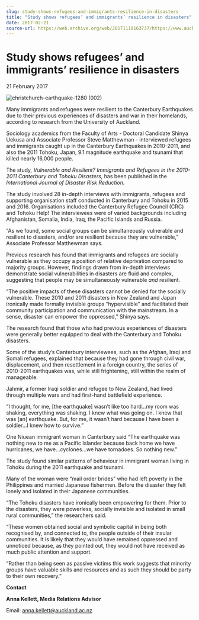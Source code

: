 ```yaml
---
slug: study-shows-refugees-and-immigrants-resilience-in-disasters
title: "Study shows refugees’ and immigrants’ resilience in disasters"
date: 2017-02-21
source-url: https://web.archive.org/web/20171119163737/https://www.auckland.ac.nz/en/about/news-events-and-notices/news/news-2017/02/study-shows-refugees-and-immigrants-resilience-in-disasters.html
---
```

Study shows refugees’ and immigrants’ resilience in disasters
=============================================================

21 February 2017

![christchurch-earthquake-1280 (002)](https://www.auckland.ac.nz/en/about/news-events-and-notices/news/news-2017/02/study-shows-refugees-and-immigrants-resilience-in-disasters/_jcr_content/par/textimage/image.img.jpg/1487621506843.jpg "christchurch-earthquake-1280 (002)")

Many immigrants and refugees were resilient to the Canterbury Earthquakes due to their previous experiences of disasters and war in their homelands, according to research from the University of Auckland.

Sociology academics from the Faculty of Arts - Doctoral Candidate Shinya Uekusa and Associate Professor Steve Matthewman - interviewed refugees and immigrants caught up in the Canterbury Earthquakes in 2010-2011, and also the 2011 Tohoku, Japan, 9.1 magnitude earthquake and tsunami that killed nearly 16,000 people.

The study, _Vulnerable and Resilient? Immigrants and Refugees in the 2010-2011 Canterbury and Tohoku Disasters_, has been published in the _International Journal of Disaster Risk Reduction._

The study involved 28 in-depth interviews with immigrants, refugees and supporting organisation staff conducted in Canterbury and Tohoku in 2015 and 2016. Organisations included the Canterbury Refugee Council (CRC) and Tohoku Help! The interviewees were of varied backgrounds including Afghanistan, Somalia, India, Iraq, the Pacific Islands and Russia.

“As we found, some social groups can be simultaneously vulnerable and resilient to disasters, and/or are resilient because they are vulnerable,” Associate Professor Matthewman says.

Previous research has found that immigrants and refugees are socially vulnerable as they occupy a position of relative deprivation compared to majority groups. However, findings drawn from in-depth interviews demonstrate social vulnerabilities in disasters are fluid and complex, suggesting that people may be simultaneously vulnerable _and_ resilient.

“The positive impacts of these disasters cannot be denied for the socially vulnerable. These 2010 and 2011 disasters in New Zealand and Japan ironically made formally invisible groups “hypervisible” and facilitated their community participation and communication with the mainstream. In a sense, disaster can empower the oppressed,” Shinya says.

The research found that those who had previous experiences of disasters were generally better equipped to deal with the Canterbury and Tohoku disasters.

Some of the study’s Canterbury interviewees, such as the Afghan, Iraqi and Somali refugees, explained that because they had gone through civil war, displacement, and then resettlement in a foreign country, the series of 2010-2011 earthquakes was, while still frightening, still within the realm of manageable.

Jahmir, a former Iraqi soldier and refugee to New Zealand, had lived through multiple wars and had first-hand battlefield experience.

“I thought, for me, \[the earthquake\] wasn’t like too hard…my room was shaking, everything was shaking. I knew what was going on. I knew that was \[an\] earthquake. But, for me, it wasn’t hard because I have been a soldier…I knew how to survive.”

One Niuean immigrant woman in Canterbury said “The earthquake was nothing new to me as a Pacific Islander because back home we have hurricanes, we have…cyclones…we have tornadoes. So nothing new.”

The study found similar patterns of behaviour in immigrant woman living in Tohoku during the 2011 earthquake and tsunami.

Many of the woman were “mail order brides” who had left poverty in the Philippines and married Japanese fishermen. Before the disaster they felt lonely and isolated in their Japanese communities.

“The Tohoku disasters have ironically been empowering for them. Prior to the disasters, they were powerless, socially invisible and isolated in small rural communities,” the researchers said.

“These women obtained social and symbolic capital in being both recognised by, and connected to, the people outside of their insular communities. It is likely that they would have remained oppressed and unnoticed because, as they pointed out, they would not have received as much public attention and support.

“Rather than being seen as passive victims this work suggests that minority groups have valuable skills and resources and as such they should be party to their own recovery.”

**Contact**

**Anna Kellett, Media Relations Advisor**

Email: [anna.kellett@auckland.ac.nz](mailto:anna.kellett@auckland.ac.nz)